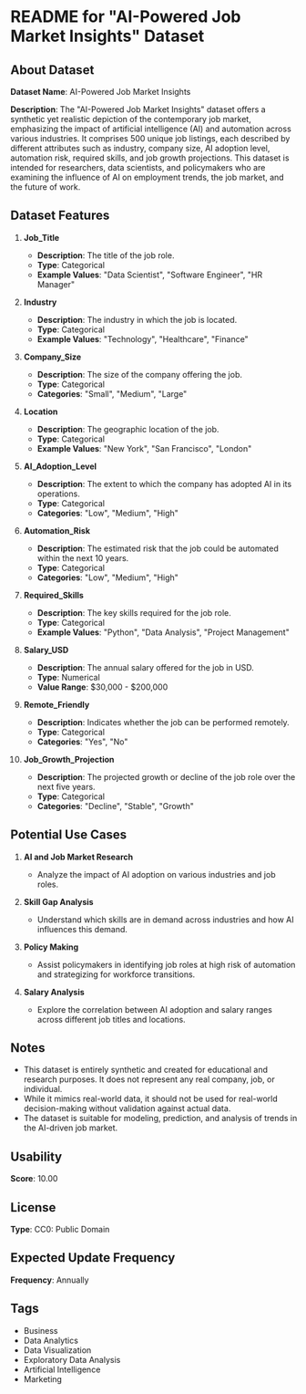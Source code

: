 # README for "AI-Powered Job Market Insights" Dataset

## About Dataset

**Dataset Name**: AI-Powered Job Market Insights

**Description**:
The "AI-Powered Job Market Insights" dataset offers a synthetic yet realistic depiction of the contemporary job market, emphasizing the impact of artificial intelligence (AI) and automation across various industries. It comprises 500 unique job listings, each described by different attributes such as industry, company size, AI adoption level, automation risk, required skills, and job growth projections. This dataset is intended for researchers, data scientists, and policymakers who are examining the influence of AI on employment trends, the job market, and the future of work.

## Dataset Features

1. **Job_Title**
   - **Description**: The title of the job role.
   - **Type**: Categorical
   - **Example Values**: "Data Scientist", "Software Engineer", "HR Manager"

2. **Industry**
   - **Description**: The industry in which the job is located.
   - **Type**: Categorical
   - **Example Values**: "Technology", "Healthcare", "Finance"

3. **Company_Size**
   - **Description**: The size of the company offering the job.
   - **Type**: Categorical
   - **Categories**: "Small", "Medium", "Large"

4. **Location**
   - **Description**: The geographic location of the job.
   - **Type**: Categorical
   - **Example Values**: "New York", "San Francisco", "London"

5. **AI_Adoption_Level**
   - **Description**: The extent to which the company has adopted AI in its operations.
   - **Type**: Categorical
   - **Categories**: "Low", "Medium", "High"

6. **Automation_Risk**
   - **Description**: The estimated risk that the job could be automated within the next 10 years.
   - **Type**: Categorical
   - **Categories**: "Low", "Medium", "High"

7. **Required_Skills**
   - **Description**: The key skills required for the job role.
   - **Type**: Categorical
   - **Example Values**: "Python", "Data Analysis", "Project Management"

8. **Salary_USD**
   - **Description**: The annual salary offered for the job in USD.
   - **Type**: Numerical
   - **Value Range**: $30,000 - $200,000

9. **Remote_Friendly**
   - **Description**: Indicates whether the job can be performed remotely.
   - **Type**: Categorical
   - **Categories**: "Yes", "No"

10. **Job_Growth_Projection**
    - **Description**: The projected growth or decline of the job role over the next five years.
    - **Type**: Categorical
    - **Categories**: "Decline", "Stable", "Growth"

## Potential Use Cases

1. **AI and Job Market Research**
   - Analyze the impact of AI adoption on various industries and job roles.

2. **Skill Gap Analysis**
   - Understand which skills are in demand across industries and how AI influences this demand.

3. **Policy Making**
   - Assist policymakers in identifying job roles at high risk of automation and strategizing for workforce transitions.

4. **Salary Analysis**
   - Explore the correlation between AI adoption and salary ranges across different job titles and locations.

## Notes

- This dataset is entirely synthetic and created for educational and research purposes. It does not represent any real company, job, or individual.
- While it mimics real-world data, it should not be used for real-world decision-making without validation against actual data.
- The dataset is suitable for modeling, prediction, and analysis of trends in the AI-driven job market.

## Usability

**Score**: 10.00

## License

**Type**: CC0: Public Domain

## Expected Update Frequency

**Frequency**: Annually

## Tags

- Business
- Data Analytics
- Data Visualization
- Exploratory Data Analysis
- Artificial Intelligence
- Marketing

